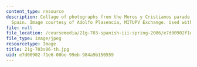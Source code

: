 ```yaml
---
content_type: resource
description: Collage of photographs from the Moros y Cristianos parade in Valencia,
  Spain. Image courtesy of Adolfo Plasencia, MITUPV Exchange. Used with permission.
file: null
file_location: /coursemedia/21g-703-spanish-iii-spring-2006/e7d00902f1e600be99eb984a9b150559_21g-703s06-th.jpg
file_type: image/jpeg
resourcetype: Image
title: 21g-703s06-th.jpg
uid: e7d00902-f1e6-00be-99eb-984a9b150559
---
```

